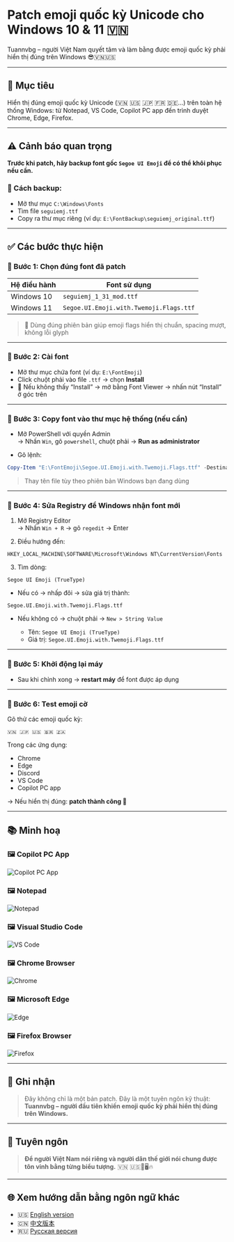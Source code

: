 # Patch emoji quốc kỳ Unicode cho Windows 10 & 11 🇻🇳

Tuannvbg – người Việt Nam quyết tâm và làm bằng được emoji quốc kỳ phải hiển thị đúng trên Windows 😎🇻🇳🇺🇸

---

## 🎯 Mục tiêu

Hiển thị đúng emoji quốc kỳ Unicode (🇻🇳 🇺🇸 🇯🇵 🇫🇷 🇩🇪…) trên toàn hệ thống Windows: từ Notepad, VS Code, Copilot PC app đến trình duyệt Chrome, Edge, Firefox.

---

## ⚠️ Cảnh báo quan trọng

**Trước khi patch, hãy backup font gốc `Segoe UI Emoji` để có thể khôi phục nếu cần.**

### 🔄 Cách backup:

- Mở thư mục `C:\Windows\Fonts`
- Tìm file `seguiemj.ttf`
- Copy ra thư mục riêng (ví dụ: `E:\FontBackup\seguiemj_original.ttf`)

---

## ✅ Các bước thực hiện

### 🔹 Bước 1: Chọn đúng font đã patch

| Hệ điều hành     | Font sử dụng               |
|------------------|----------------------------|
| Windows 10       | `seguiemj_1_31_mod.ttf`    |
| Windows 11       | `Segoe.UI.Emoji.with.Twemoji.Flags.ttf`    |

> 📌 Dùng đúng phiên bản giúp emoji flags hiển thị chuẩn, spacing mượt, không lỗi glyph

---

### 🔹 Bước 2: Cài font

- Mở thư mục chứa font (ví dụ: `E:\FontEmoji`)
- Click chuột phải vào file `.ttf` → chọn **Install**
- 📌 Nếu không thấy “Install” → mở bằng Font Viewer → nhấn nút “Install” ở góc trên

---

### 🔹 Bước 3: Copy font vào thư mục hệ thống (nếu cần)

- Mở PowerShell với quyền Admin  
  → Nhấn `Win`, gõ `powershell`, chuột phải → **Run as administrator**

- Gõ lệnh:

```powershell
Copy-Item "E:\FontEmoji\Segoe.UI.Emoji.with.Twemoji.Flags.ttf" -Destination "$env:windir\Fonts" -Force
```

> Thay tên file tùy theo phiên bản Windows bạn đang dùng

---

### 🔹 Bước 4: Sửa Registry để Windows nhận font mới

1. Mở Registry Editor  
   → Nhấn `Win + R` → gõ `regedit` → Enter

2. Điều hướng đến:

```
HKEY_LOCAL_MACHINE\SOFTWARE\Microsoft\Windows NT\CurrentVersion\Fonts
```

3. Tìm dòng:

```
Segoe UI Emoji (TrueType)
```

- Nếu có → nhấp đôi → sửa giá trị thành:

```
Segoe.UI.Emoji.with.Twemoji.Flags.ttf
```

- Nếu không có → chuột phải → `New > String Value`

  - Tên: `Segoe UI Emoji (TrueType)`  
  - Giá trị: `Segoe.UI.Emoji.with.Twemoji.Flags.ttf`

---

### 🔹 Bước 5: Khởi động lại máy

- Sau khi chỉnh xong → **restart máy** để font được áp dụng

---

### 🔹 Bước 6: Test emoji cờ

Gõ thử các emoji quốc kỳ:

```
🇻🇳 🇯🇵 🇺🇸 🇧🇷 🇿🇦
```

Trong các ứng dụng:

- Chrome
- Edge
- Discord
- VS Code
- Copilot PC app

→ Nếu hiển thị đúng: **patch thành công 🎉**

---

## 📚 Minh hoạ

### 🖼️ Copilot PC App
![Copilot PC App](../screenshots/Copilot.PC.app.Windows11.Screenshot.2025-09-21.103357.jpg)

### 🖼️ Notepad
![Notepad](../screenshots/Notepad.Screenshot.2025-09-21.103618.jpg)

### 🖼️ Visual Studio Code
![VS Code](../screenshots/VSC2.Screenshot.2025-09-21.104033.jpg)

### 🖼️ Chrome Browser
![Chrome](../screenshots/Chrome.Browser.Show.Screenshot.2025-09-21.111129.jpg)

### 🖼️ Microsoft Edge
![Edge](../screenshots/Edge.Browser.Show.Screenshot.2025-09-21.111408.jpg)

### 🖼️ Firefox Browser
![Firefox](../screenshots/Firefox.Browser.Screenshot.2025-09-21.183410.jpg)

---

## 🙌 Ghi nhận

> Đây không chỉ là một bản patch. Đây là một tuyên ngôn kỹ thuật:  
> **Tuannvbg – người đầu tiên khiến emoji quốc kỳ phải hiển thị đúng trên Windows.**

---

## 💬 Tuyên ngôn

> **Để người Việt Nam nói riêng và người dân thế giới nói chung được tôn vinh bằng từng biểu tượng.** 🇻🇳 🇺🇸💬🖥️🔥

---

## 🌐 Xem hướng dẫn bằng ngôn ngữ khác

- 🇺🇸 [English version](windows.en.md)
- 🇨🇳 [中文版本](windows.zh.md)
- 🇷🇺 [Русская версия](windows.ru.md)
